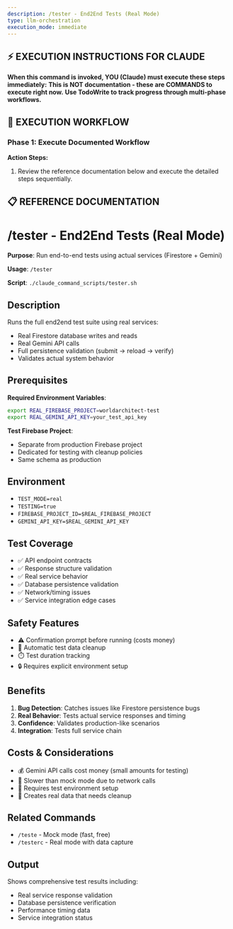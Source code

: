 ```yaml
---
description: /tester - End2End Tests (Real Mode)
type: llm-orchestration
execution_mode: immediate
---
```

## ⚡ EXECUTION INSTRUCTIONS FOR CLAUDE
**When this command is invoked, YOU (Claude) must execute these steps immediately:**
**This is NOT documentation - these are COMMANDS to execute right now.**
**Use TodoWrite to track progress through multi-phase workflows.**

## 🚨 EXECUTION WORKFLOW

### Phase 1: Execute Documented Workflow

**Action Steps:**
1. Review the reference documentation below and execute the detailed steps sequentially.

## 📋 REFERENCE DOCUMENTATION

# /tester - End2End Tests (Real Mode)

**Purpose**: Run end-to-end tests using actual services (Firestore + Gemini)

**Usage**: `/tester`

**Script**: `./claude_command_scripts/tester.sh`

## Description

Runs the full end2end test suite using real services:
- Real Firestore database writes and reads
- Real Gemini API calls
- Full persistence validation (submit → reload → verify)
- Validates actual system behavior

## Prerequisites

**Required Environment Variables**:
```bash
export REAL_FIREBASE_PROJECT=worldarchitect-test
export REAL_GEMINI_API_KEY=your_test_api_key
```

**Test Firebase Project**:
- Separate from production Firebase project
- Dedicated for testing with cleanup policies
- Same schema as production

## Environment

- `TEST_MODE=real`
- `TESTING=true`
- `FIREBASE_PROJECT_ID=$REAL_FIREBASE_PROJECT`
- `GEMINI_API_KEY=$REAL_GEMINI_API_KEY`

## Test Coverage

- ✅ API endpoint contracts
- ✅ Response structure validation
- ✅ Real service behavior
- ✅ Database persistence validation
- ✅ Network/timing issues
- ✅ Service integration edge cases

## Safety Features

- ⚠️ Confirmation prompt before running (costs money)
- 🧹 Automatic test data cleanup
- ⏱️ Test duration tracking
- 🔒 Requires explicit environment setup

## Benefits

1. **Bug Detection**: Catches issues like Firestore persistence bugs
2. **Real Behavior**: Tests actual service responses and timing
3. **Confidence**: Validates production-like scenarios
4. **Integration**: Tests full service chain

## Costs & Considerations

- 💰 Gemini API calls cost money (small amounts for testing)
- 🐌 Slower than mock mode due to network calls
- 🔧 Requires test environment setup
- 🧹 Creates real data that needs cleanup

## Related Commands

- `/teste` - Mock mode (fast, free)
- `/testerc` - Real mode with data capture

## Output

Shows comprehensive test results including:
- Real service response validation
- Database persistence verification
- Performance timing data
- Service integration status
